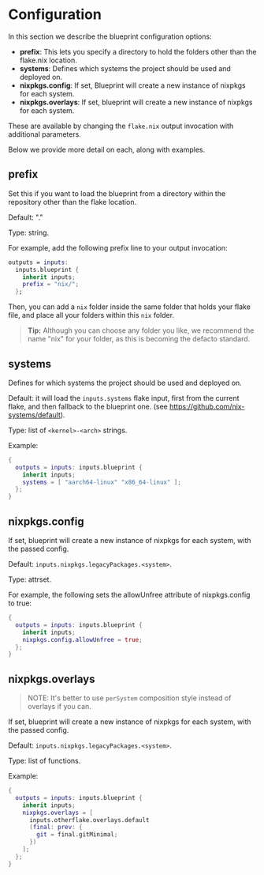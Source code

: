 # Configuration

In this section we describe the blueprint configuration options:

* **prefix**: This lets you specify a directory to hold the folders other than the flake.nix location.
* **systems**: Defines which systems the project should be used and deployed on.
* **nixpkgs.config**: If set, Blueprint will create a new instance of nixpkgs for each system.
* **nixpkgs.overlays**: If set, blueprint will create a new instance of nixpkgs for each system.

These are available by changing the `flake.nix` output invocation with additional parameters.

Below we provide more detail on each, along with examples.

## prefix

Set this if you want to load the blueprint from a directory within the repository other than the flake location.

Default: "."

Type: string.

For example, add the following prefix line to your output invocation:

```nix
outputs = inputs:
  inputs.blueprint {
    inherit inputs;
    prefix = "nix/";
  };
```

Then, you can add a `nix` folder inside the same folder that holds your flake file, and place
all your folders within this `nix` folder.

> **Tip:** Although you can choose any folder you like, we recommend the name "nix" for your folder,
as this is becoming the defacto standard.

## systems

Defines for which systems the project should be used and deployed on.

Default: it will load the `inputs.systems` flake input, first from the current flake, and then fallback to the blueprint one. (see <https://github.com/nix-systems/default>).

Type: list of `<kernel>-<arch>` strings.

Example:

```nix
{
  outputs = inputs: inputs.blueprint {
    inherit inputs;
    systems = [ "aarch64-linux" "x86_64-linux" ];
  };
}
```

## nixpkgs.config

If set, blueprint will create a new instance of nixpkgs for each system, with the passed config.

Default: `inputs.nixpkgs.legacyPackages.<system>`.

Type: attrset.

For example, the following sets the allowUnfree attribute of nixpkgs.config to true:

```nix
{
  outputs = inputs: inputs.blueprint {
    inherit inputs;
    nixpkgs.config.allowUnfree = true;
  };
}
```

## nixpkgs.overlays

> NOTE: It's better to use `perSystem` composition style instead of overlays if you can.

If set, blueprint will create a new instance of nixpkgs for each system, with the passed config.

Default: `inputs.nixpkgs.legacyPackages.<system>`.

Type: list of functions.

Example:

```nix
{
  outputs = inputs: inputs.blueprint {
    inherit inputs;
    nixpkgs.overlays = [
      inputs.otherflake.overlays.default
      (final: prev: {
        git = final.gitMinimal;
      })
    ];
  };
}
```
